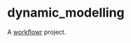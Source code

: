 # dynamic_modelling

A [workflowr][] project.

[workflowr]: https://github.com/jdblischak/workflowr
